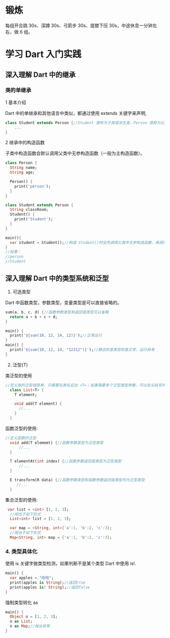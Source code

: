 # 锻炼

每组开合跳 30s、深蹲 30s、弓箭步 30s、提膝下压 30s，中途休息一分钟左右，做 6 组。

# 学习 Dart 入门实践

## 深入理解 Dart 中的继承

### 类的单继承

1 基本介绍

Dart 中的单继承和其他语言中类似，都通过使用 extends 关键字来声明,

```dart
class Student extends Person {//Student 类称为子类或派生类，Person 类称为父类或基类或超类。
    ...
}
```

2 继承中的构造函数

子类中构造函数会默认调用父类中无参构造函数（一般为主构造函数）。

```dart
class Person {
  String name;
  String age;

  Person() {
    print('person');
  }
}

class Student extends Person {
  String classRoom;
  Student() {
    print('Student');
  }
}

main(){
  var student = Student();//构造 Student()时会先调用父类中无参构造函数，再调用子类中无参构造函数
}
//结果：
//person
//Student
```

## 深入理解 Dart 中的类型系统和泛型

1. 可选类型

Dart 中函数类型，参数类型，变量类型是可以直接省略的。

```dart
sum(a, b, c, d) {//函数参数类型和返回值类型可以省略
  return a + b + c + d;
}

main() {
  print('${sum(10, 12, 14, 12)}');//正常运行
}
main() {
  print('${sum(10, 12, 14, "12312")}');//静态检查类型检查正常，运行异常
}
```

2. 泛型(T)

类泛型的使用

```dart
//定义类的泛型很简单，只需要在类名后加 <T>；如果需要多个泛型类型参数，可以在尖括号中追加，用逗号分隔
  class List<T> {
    T element;

    void add(T element) {
      //...
    }
  }
```

函数泛型的使用:

```dart
//定义函数的泛型
  void add(T elememt) {//函数参数类型为泛型类型
      //...
  }

  T elementAt(int index) {//函数参数返回值类型为泛型类型
      //...
  }

  E transform(R data) {//函数参数类型和函数参数返回值类型均为泛型类型
     //...
  }
```

集合泛型的使用:

```dart
 var list = <int> [1, 2, 3];
  //相当于如下形式
  List<int> list = [1, 2, 3];

  var map = <String, int>{'a':1, 'b':2, 'c':3};
  //相当于如下形式
  Map<String, int> map = {'a':1, 'b':2, 'c':3};
```

### 4. 类型具体化

使用 is 关键字做类型检测，如果判断不是某个类型 Dart 中使用 is!.

```dart
main() {
  var apples = "哈哈";
  print(apples is String);//返回true
  print(apples is! String);//返回false
}
```

强制类型转化 as

```dart
main() {
  Object o = [1, 2, 3];
  o as List;
  o as Map;//抛出异常
}
```
